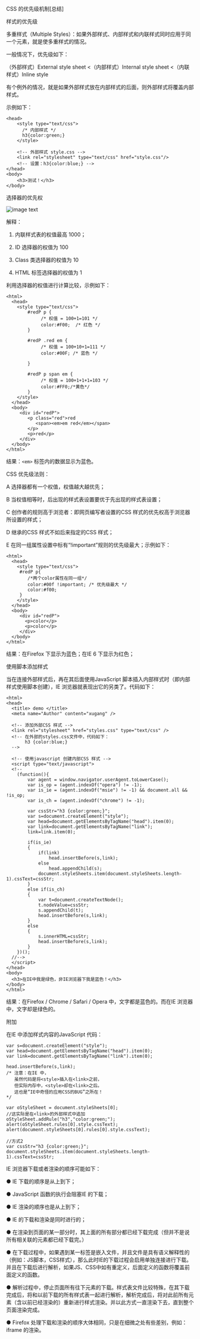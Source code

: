 CSS 的优先级机制[总结]
 

样式的优先级

多重样式（Multiple Styles）：如果外部样式、内部样式和内联样式同时应用于同一个元素，就是使多重样式的情况。

一般情况下，优先级如下：

（外部样式）External style sheet <（内部样式）Internal style sheet <（内联样式）Inline style

 

有个例外的情况，就是如果外部样式放在内部样式的后面，则外部样式将覆盖内部样式。

示例如下：
````
<head>
    <style type="text/css">
      /* 内部样式 */
      h3{color:green;}
    </style>
 
    <!-- 外部样式 style.css -->
    <link rel="stylesheet" type="text/css" href="style.css"/>
    <!-- 设置：h3{color:blue;} -->
</head>
<body>
    <h3>测试！</h3>
</body>
 ````

选择器的优先权

 
![image text](https://raw.githubusercontent.com/VillaZhang/img-folder/master/CSS-Priority.png)

 

解释：

1.  内联样式表的权值最高 1000；

2.  ID 选择器的权值为 100

3.  Class 类选择器的权值为 10

4.  HTML 标签选择器的权值为 1

 

利用选择器的权值进行计算比较，示例如下：
````
<html>
  <head>
    <style type="text/css">
        #redP p {
             /* 权值 = 100+1=101 */
             color:#F00;  /* 红色 */
        }
 
        #redP .red em {
             /* 权值 = 100+10+1=111 */
             color:#00F; /* 蓝色 */
 
        }
 
        #redP p span em {
             /* 权值 = 100+1+1+1=103 */
             color:#FF0;/*黄色*/
        }
    </style>
  </head>
  <body>
     <div id="redP">
        <p class="red">red
           <span><em>em red</em></span>
        </p>
        <p>red</p>
     </div>
  </body>
</html>
````
结果：````<em>```` 标签内的数据显示为蓝色。

 

CSS 优先级法则：

A  选择器都有一个权值，权值越大越优先；

B  当权值相等时，后出现的样式表设置要优于先出现的样式表设置；

C  创作者的规则高于浏览者：即网页编写者设置的CSS 样式的优先权高于浏览器所设置的样式；

D  继承的CSS 样式不如后来指定的CSS 样式；

E  在同一组属性设置中标有“!important”规则的优先级最大；示例如下：
````
<html>
  <head>
    <style type="text/css">
     #redP p{
        /*两个color属性在同一组*/
        color:#00f !important; /* 优先级最大 */
        color:#f00;
     }
    </style>
  </head>
  <body>
     <div id="redP">
       <p>color</p>
       <p>color</p>
     </div>
  </body>
</html>
````
结果：在Firefox 下显示为蓝色；在IE  6 下显示为红色；

 

使用脚本添加样式

当在连接外部样式后，再在其后面使用JavaScript 脚本插入内部样式时（即内部样式使用脚本创建），IE 浏览器就表现出它的另类了。代码如下：
````
<html>
<head>
  <title> demo </title>
  <meta name="Author" content="xugang" />
 
  <!-- 添加外部CSS 样式 -->
  <link rel="stylesheet" href="styles.css" type="text/css" />
  <!-- 在外部的styles.css文件中，代码如下：
       h3 {color:blue;}
  -->
 
  <!-- 使用javascript 创建内部CSS 样式 -->
  <script type="text/javascript">
  <!--
    (function(){
        var agent = window.navigator.userAgent.toLowerCase();
        var is_op = (agent.indexOf("opera") != -1);
        var is_ie = (agent.indexOf("msie") != -1) && document.all && !is_op;
        var is_ch = (agent.indexOf("chrome") != -1);
 
        var cssStr="h3 {color:green;}";
        var s=document.createElement("style");
        var head=document.getElementsByTagName("head").item(0);
        var link=document.getElementsByTagName("link");
        link=link.item(0);
 
        if(is_ie)
        {
            if(link)
                head.insertBefore(s,link);
            else
                head.appendChild(s);
            document.styleSheets.item(document.styleSheets.length-1).cssText=cssStr;
        }
        else if(is_ch)
        {
            var t=document.createTextNode();
            t.nodeValue=cssStr;
            s.appendChild(t);
            head.insertBefore(s,link);
        }
        else
        {
            s.innerHTML=cssStr;
            head.insertBefore(s,link);
        }
    })();
  //-->
  </script>
</head>
<body>
  <h3>在IE中我是绿色，非IE浏览器下我是蓝色！</h3>
</body>
</html>
````
结果：在Firefox / Chrome / Safari / Opera 中，文字都是蓝色的。而在IE 浏览器中，文字却是绿色的。

 

附加

在IE 中添加样式内容的JavaScript 代码：
````
var s=document.createElement("style");
var head=document.getElementsByTagName("head").item(0);
var link=document.getElementsByTagName("link").item(0);
 
head.insertBefore(s,link);
/* 注意：在IE 中，
   虽然代码是将<style>插入在<link>之前，
   但实际内存中，<style>却在<link>之后。
   这也是“IE中奇怪的应用CSS的BUG”之所在！
*/
 
var oStyleSheet = document.styleSheets[0];
//这实际是在<link>的外部样式中追加
oStyleSheet.addRule("h3","color:green;");
alert(oStyleSheet.rules[0].style.cssText);
alert(document.styleSheets[0].rules[0].style.cssText);
 
//方式2
var cssStr="h3 {color:green;}";
document.styleSheets.item(document.styleSheets.length-1).cssText=cssStr;
 ````

IE 浏览器下载或者渲染的顺序可能如下：

●   IE 下载的顺序是从上到下；

●   JavaScript 函数的执行会阻塞IE 的下载；

●   IE 渲染的顺序也是从上到下；

●   IE 的下载和渲染是同时进行的；

●   在渲染到页面的某一部分时，其上面的所有部分都已经下载完成（但并不是说所有相关联的元素都已经下载完。）

●   在下载过程中，如果遇到某一标签是嵌入文件，并且文件是具有语义解释性的（例如：JS脚本，CSS样式），那么此时IE的下载过程会启用单独连接进行下载。并且在下载后进行解析，如果JS、CSS中如有重定义，后面定义的函数将覆盖前面定义的函数。

●   解析过程中，停止页面所有往下元素的下载。样式表文件比较特殊，在其下载完成后，将和以前下载的所有样式表一起进行解析，解析完成后，将对此前所有元素（含以前已经渲染的）重新进行样式渲染。并以此方式一直渲染下去，直到整个页面渲染完成。

●   Firefox 处理下载和渲染的顺序大体相同，只是在细微之处有些差别，例如：iframe 的渲染。
